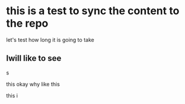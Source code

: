 # this is a test to sync the content to the repo



let's test how long it is going to take 
## Iwill like to see
s

this okay why like this

this i